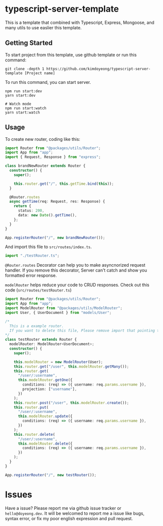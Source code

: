 # typescript-server-template

This is a template that combined with Typescript, Express, Mongoose, and many utils to use easlier this template.

## Getting Started

To start project from this template, use github template or run this command:

```
git clone -depth 1 https://github.com/kimdoyeong/typescript-server-template [Project name]
```

To run this command, you can start server.

```
npm run start:dev
yarn start:dev

# Watch mode
npm run start:watch
yarn start:watch
```

## Usage

To create new router, coding like this:

```typescript
import Router from "@packages/utils/Router";
import App from "app";
import { Request, Response } from "express";

class brandNewRouter extends Router {
  constructor() {
    super();

    this.router.get("/", this.getTime.bind(this));
  }

  @Router.routes
  async getTime(req: Request, res: Response) {
    return {
      status: 200,
      data: new Date().getTime(),
    };
  }
}

App.registerRouter("/", new brandNewRouter());
```

And import this file to `src/routes/index.ts`.

```typescript
import "./testRouter.ts";
```

`@Router.routes` Decorator can help you to make asyncnorized request handler. If you remove this decorator, Server can't catch and show you formatted error response.

`modelRouter` helps reduce your code to CRUD responses. Check out this code (`src/routes/testRouter.ts`)

```typescript
import Router from "@packages/utils/Router";
import App from "app";
import ModelRouter from "@packages/utils/ModelRouter";
import User, { UserDocument } from "models/User";

/*
  This is a example router.
  If you want to delete this file, Please remove import that pointing this file in 'routes/index.ts'.
*/
class testRouter extends Router {
  modelRouter: ModelRouter<UserDocument>;
  constructor() {
    super();

    this.modelRouter = new ModelRouter(User);
    this.router.get("/user", this.modelRouter.getMany());
    this.router.get(
      "/user/:username",
      this.modelRouter.getOne({
        conditions: (req) => ({ username: req.params.username }),
        projection: ["username"],
      })
    );
    this.router.post("/user", this.modelRouter.create());
    this.router.put(
      "/user/:username",
      this.modelRouter.update({
        conditions: (req) => ({ username: req.params.username }),
      })
    );
    this.router.delete(
      "/user/:username",
      this.modelRouter.delete({
        conditions: (req) => ({ username: req.params.username }),
      })
    );
  }
}

App.registerRouter("/", new testRouter());
```

# Issues

Have a issue? Please report me via github issue tracker or `hello@doyeong.dev`. It will be welcomed to report me a issue like bugs, syntax error, or fix my poor english expression and pull request.
